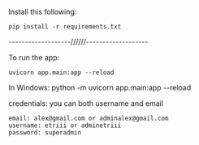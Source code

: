 Install this following:
```
pip install -r requirements.txt
```

-------------------//////-------------------

To run the app:
```
uvicorn app.main:app --reload
```
In Windows:
python -m uvicorn app.main:app --reload


credentials:
        you can both username and email
    
    email: alex@gmail.com or adminalex@gmail.com
    username: etriii or adminetriii
    password: superadmin

